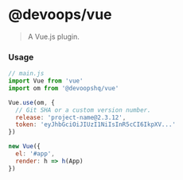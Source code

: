 # @devoops/vue

> A Vue.js plugin.

### Usage

```javascript
// main.js
import Vue from 'vue'
import om from '@devoopshq/vue'

Vue.use(om, {
  // Git SHA or a custom version number. 
  release: 'project-name@2.3.12',
  token: 'eyJhbGciOiJIUzI1NiIsInR5cCI6IkpXV...'
})

new Vue({
  el: '#app',
  render: h => h(App)
})
```
